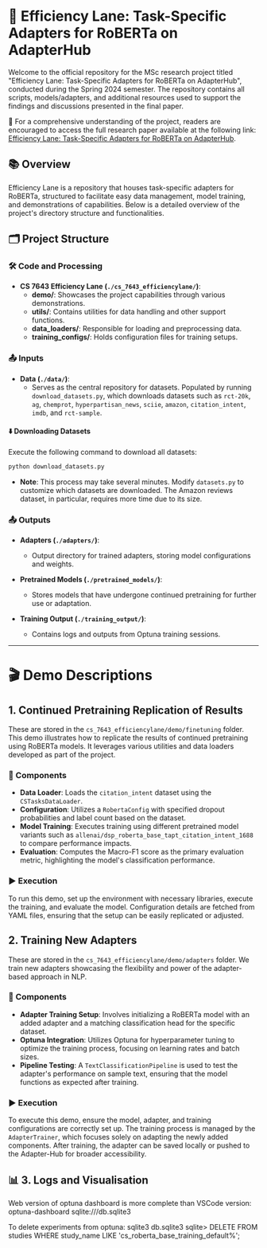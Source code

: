 # 🚀 Efficiency Lane: Task-Specific Adapters for RoBERTa on AdapterHub

Welcome to the official repository for the MSc research project titled "Efficiency Lane: Task-Specific Adapters for RoBERTa on AdapterHub", conducted during the Spring 2024 semester. The repository contains all scripts, models/adapters, and additional resources used to support the findings and discussions presented in the final paper.

📄 For a comprehensive understanding of the project, readers are encouraged to access the full research paper available at the following link: [Efficiency Lane: Task-Specific Adapters for RoBERTa on AdapterHub](https://zenodo.org/records/11307220).

## 📚 Overview
Efficiency Lane is a repository that houses task-specific adapters for RoBERTa, structured to facilitate easy data management, model training, and demonstrations of capabilities. Below is a detailed overview of the project's directory structure and functionalities.

## 🗂️ Project Structure

### 🛠️ Code and Processing
- **CS 7643 Efficiency Lane (`./cs_7643_efficiencylane/`)**:
  - **demo/**: Showcases the project capabilities through various demonstrations.
  - **utils/**: Contains utilities for data handling and other support functions.
  - **data_loaders/**: Responsible for loading and preprocessing data.
  - **training_configs/**: Holds configuration files for training setups.

### 📤 Inputs
- **Data (`./data/`)**:
  - Serves as the central repository for datasets. Populated by running `download_datasets.py`, which downloads datasets such as `rct-20k`, `ag`, `chemprot`, `hyperpartisan_news`, `sciie`, `amazon`, `citation_intent`, `imdb`, and `rct-sample`.

#### ⬇️ Downloading Datasets
Execute the following command to download all datasets:
```bash
python download_datasets.py
```
- **Note**: This process may take several minutes. Modify `datasets.py` to customize which datasets are downloaded. The Amazon reviews dataset, in particular, requires more time due to its size.

### 📤 Outputs
- **Adapters (`./adapters/`)**:
  - Output directory for trained adapters, storing model configurations and weights.
  
- **Pretrained Models (`./pretrained_models/`)**:
  - Stores models that have undergone continued pretraining for further use or adaptation.

- **Training Output (`./training_output/`)**:
  - Contains logs and outputs from Optuna training sessions.



---

# 🎬 Demo Descriptions

## 1. Continued Pretraining Replication of Results

These are stored in the `cs_7643_efficiencylane/demo/finetuning` folder. This demo illustrates how to replicate the results of continued pretraining using RoBERTa models. It leverages various utilities and data loaders developed as part of the project.

### 🔧 Components
- **Data Loader**: Loads the `citation_intent` dataset using the `CSTasksDataLoader`.
- **Configuration**: Utilizes a `RobertaConfig` with specified dropout probabilities and label count based on the dataset.
- **Model Training**: Executes training using different pretrained model variants such as `allenai/dsp_roberta_base_tapt_citation_intent_1688` to compare performance impacts.
- **Evaluation**: Computes the Macro-F1 score as the primary evaluation metric, highlighting the model's classification performance.

### ▶️ Execution
To run this demo, set up the environment with necessary libraries, execute the training, and evaluate the model. Configuration details are fetched from YAML files, ensuring that the setup can be easily replicated or adjusted.

## 2. Training New Adapters

These are stored in the `cs_7643_efficiencylane/demo/adapters` folder. We train new adapters showcasing the flexibility and power of the adapter-based approach in NLP.

### 🔧 Components
- **Adapter Training Setup**: Involves initializing a RoBERTa model with an added adapter and a matching classification head for the specific dataset.
- **Optuna Integration**: Utilizes Optuna for hyperparameter tuning to optimize the training process, focusing on learning rates and batch sizes.
- **Pipeline Testing**: A `TextClassificationPipeline` is used to test the adapter's performance on sample text, ensuring that the model functions as expected after training.

### ▶️ Execution
To execute this demo, ensure the model, adapter, and training configurations are correctly set up. The training process is managed by the `AdapterTrainer`, which focuses solely on adapting the newly added components. After training, the adapter can be saved locally or pushed to the Adapter-Hub for broader accessibility.


## 📊 3. Logs and Visualisation
Web version of optuna dashboard is more complete than VSCode version:
optuna-dashboard sqlite:///db.sqlite3

To delete experiments from optuna:
sqlite3 db.sqlite3
sqlite> DELETE FROM studies WHERE study_name LIKE 'cs_roberta_base_training_default%';
